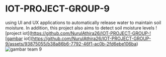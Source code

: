 # IOT-PROJECT-GROUP-9
using UI and UX applications to automatically release water to maintain soil moisture. In addition, this project also aims to detect soil moisture levels
![project iot](https://github.com/NurulAthira26/IOT-PROJECT-GROUP-![gambar iot](https://github.com/NurulAthira26/IOT-PROJECT-GROUP-9/assets/93875055/b38a86b6-7792-46f1-ac0b-2fd6ebe106ba)
![gambar team 9](https://github.com/NurulAthira26/IOT-PROJECT-GROUP-9/assets/93875055/8e9d0bae-38cf-4cf5-8ab1-d32364243440)
